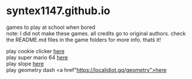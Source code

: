 # syntex1147.github.io
games to play at school when bored<br>
note: I did not make these games. all credits go to original authors. check the README.md files in the game folders for more info.
thatś it!

play cookie clicker <a href="https://syntex1147.github.io/games/cc/cc.html">here</a>
<br>
play super mario 64 <a href="https://syntex1147.github.io/games/sm64/sm64.html">here</a><br>
play slope <a href="https://syntex1147.github.io/games/slope/slope.html">here</a><br>
play geometry dash <a href"https://localidiot.gq/geometry">here</a><br>

